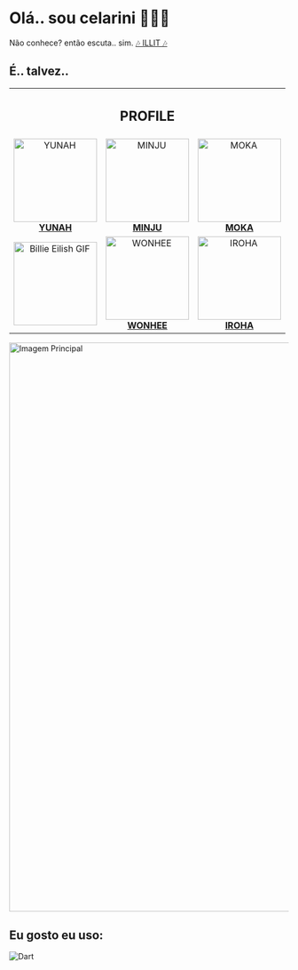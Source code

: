 # Olá.. sou celarini 🖤😶‍🌫️

Não conhece? então escuta.. sim. <a href="https://www.youtube.com/watch?v=NChlBP5DSc4">🎶 ILLIT 🎶</a>

## **É.. talvez..**

<table align="center">
  <!-- Linha do Título -->
  <tr>
    <td colspan="3" align="center">
      <h2>PROFILE</h2>
    </td>
  </tr>
  
  <!-- Primeira Linha com 3 Membros -->
  <tr>
    <td align="center">
      <a href="/profile#YUNAH">
        <img src="https://image.weversejapan.com/official/live/illit/contents/profile/5/701ca043ef72445cb2561b6b32691fc1.jpg" width="150" alt="YUNAH"><br>
        <strong>YUNAH</strong>
      </a>
    </td>
    <td align="center">
      <a href="/profile#MINJU">
        <img src="https://image.weversejapan.com/official/live/illit/contents/profile/5/6240791f4f53470daa7b5d9b007545c3.jpg" width="150" alt="MINJU"><br>
        <strong>MINJU</strong>
      </a>
    </td>
    <td align="center">
      <a href="/profile#MOKA">
        <img src="https://image.weversejapan.com/official/live/illit/contents/profile/5/1b6afc4401994d679d0eb9a677263b3a.jpg" width="150" alt="MOKA"><br>
        <strong>MOKA</strong>
      </a>
    </td>
  </tr>
  
  <!-- Segunda Linha com 2 Membros Centralizados e GIF -->
  <tr>
    <td align="center">
      <img src="  " width="150" alt="Billie Eilish GIF">
    </td>
    <td align="center">
      <a href="/profile#WONHEE">
        <img src="https://image.weversejapan.com/official/live/illit/contents/profile/5/54b66f3e07694b67b700d1e932884602.jpg" width="150" alt="WONHEE"><br>
        <strong>WONHEE</strong>
      </a>
    </td>
    <td align="center">
      <a href="/profile#IROHA">
        <img src="https://image.weversejapan.com/official/live/illit/contents/profile/5/5f59cebdc65a411787ab04282c9f4bac.jpg" width="150" alt="IROHA"><br>
        <strong>IROHA</strong>
      </a>
    </td>
  </tr>
</table>

<img align="center" width="1024" src="https://www.nautiljon.com/images/people/02/93/illit_183839.webp?1727724249" alt="Imagem Principal">

## Eu gosto eu uso:

![Dart](https://img.shields.io/badge/dart-%230175C2.svg?style=plastic&logo=dart&logoColor=white)
